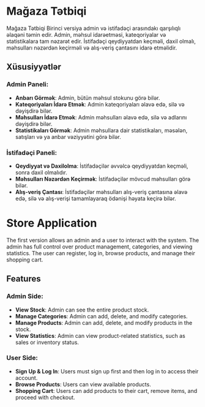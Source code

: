 # Mağaza Tətbiqi

Mağaza Tətbiqi
Birinci versiya admin və istifadəçi arasındakı qarşılıqlı əlaqəni təmin edir. Admin, məhsul idarəetməsi, kateqoriyalar və statistikalara tam nəzarət edir. İstifadəçi qeydiyyatdan keçməli, daxil olmalı, məhsulları nəzərdən keçirməli və alış-veriş çantasını idarə etməlidir.

## Xüsusiyyətlər

### Admin Paneli:
- **Anbarı Görmək**: Admin, bütün məhsul stokunu görə bilər.
- **Kateqoriyaları İdarə Etmək**: Admin kateqoriyaları əlavə edə, silə və dəyişdirə bilər.
- **Məhsulları İdarə Etmək**: Admin məhsulları əlavə edə, silə və adlarını dəyişdirə bilər.
- **Statistikaları Görmək**: Admin məhsullara dair statistikaları, məsələn, satışları və ya anbar vəziyyətini görə bilər.

### İstifadəçi Paneli:
- **Qeydiyyat və Daxilolma**: İstifadəçilər əvvəlcə qeydiyyatdan keçməli, sonra daxil olmalıdır.
- **Məhsulları Nəzərdən Keçirmək**: İstifadəçilər mövcud məhsulları görə bilər.
- **Alış-veriş Çantası**: İstifadəçilər məhsulları alış-veriş çantasına əlavə edə, silə və alış-verişi tamamlayaraq ödənişi həyata keçirə bilər.


# Store Application
The first version allows an admin and a user to interact with the system. The admin has full control over product management, categories, and viewing statistics. The user can register, log in, browse products, and manage their shopping cart.

## Features

### Admin Side:
- **View Stock**: Admin can see the entire product stock.
- **Manage Categories**: Admin can add, delete, and modify categories.
- **Manage Products**: Admin can add, delete, and modify products in the stock.
- **View Statistics**: Admin can view product-related statistics, such as sales or inventory status.

### User Side:
- **Sign Up & Log In**: Users must sign up first and then log in to access their account.
- **Browse Products**: Users can view available products.
- **Shopping Cart**: Users can add products to their cart, remove items, and proceed with checkout.

